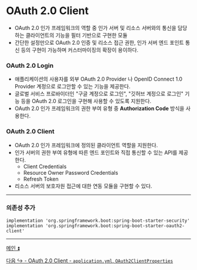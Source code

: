 # OAuth 2.0 Client

- OAuth 2.0 인가 프레임워크의 역할 중 인가 서버 및 리소스 서버와의 통신을 담당하는 클라이언트의 기능을 필터 기반으로 구현한 모듈
- 간단한 설정만으로 OAuth 2.0 인증 및 리소스 접근 권한, 인가 서버 엔드 포인트 통신 등의 구현이 가능하며 커스터마이징의 확장이 용이하다.

### OAuth 2.0 Login
- 애플리케이션의 사용자를 외부 OAuth 2.0 Provider 나 OpenID Connect 1.0 Provider 계정으로 로그안할 수 있는 기능을 제공한다.
- 글로벌 서비스 프로바이더인 "구글 계정으로 로그인", "깃허브 계정으로 로그인" 기능 등을 OAuth 2.0 로그인을 구현해 사용할 수 있도록 지원한다.
- OAuth 2.0 인가 프레임워크의 권한 부여 유형 중 **Authorization Code** 방식을 사용한다.

### OAuth 2.0 Client
- OAuth 2.0 인가 프레임워크에 정의된 클라이언트 역할을 지원한다.
- 인가 서버의 권한 부여 유형에 따른 엔드 포인트와 직접 통신할 수 있는 API를 제공한다.
  - Client Credentials
  - Resource Owner Password Credentials
  - Refresh Token
- 리소스 서버의 보호자원 접근에 대한 연동 모듈을 구현할 수 있다.

---

### 의존성 추가

```text
implementation 'org.springframework.boot:spring-boot-starter-security'
implementation 'org.springframework.boot:spring-boot-starter-oauth2-client'
```

---

[메인 ⏫](https://github.com/genesis12345678/TIL/blob/main/Spring/security/oauth/main.md)

[다음 ↪️ - OAuth 2.0 Client - `application.yml`, `OAuth2ClientProperties`](https://github.com/genesis12345678/TIL/blob/main/Spring/security/oauth/OAuthClient/YmlProperties.md)